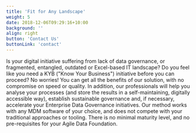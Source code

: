 ```yaml
---
title: 'Fit for Any Landscape'
weight: 5
date: 2018-12-06T09:29:16+10:00
background: ''
align: right
button: 'Contact Us'
buttonLink: 'contact'
---
```


Is your digital initiative suffering from lack of data governance, or fragmented, entangled, outdated or Excel-based IT landscape? Do you feel like you need a KYB ("Know Your Business") initiative before you can proceed? No worries! You can get all the benefits of our solution, with no compromise on speed or quality. In addition, our professionals will help you analyse your processes (and store the results in a self-maintaining, digitally accessible way), establish sustainable governance and, if necessary, accelerate your Enterprise Data Governance initiatives. Our method works with any MDM software of your choice, and does not compete with your traditional approaches or tooling. There is no minimal maturity level, and no pre-requisites for your Agile Data Foundation.